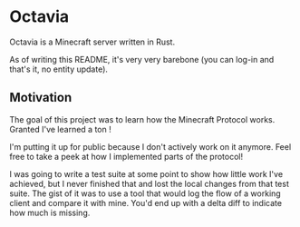 # Octavia
Octavia is a Minecraft server written in Rust.

As of writing this README, it's very very barebone (you can log-in and that's it, no entity update).

## Motivation

The goal of this project was to learn how the Minecraft Protocol works. Granted I've learned a ton !

I'm putting it up for public because I don't actively work on it anymore. Feel free to take a peek at how I implemented parts of the protocol!

I was going to write a test suite at some point to show how little work I've achieved, but I never finished that and lost the local changes from that test suite. The gist of it was to use a tool that would log the flow of a working client and compare it with mine. You'd end up with a delta diff to indicate how much is missing.
